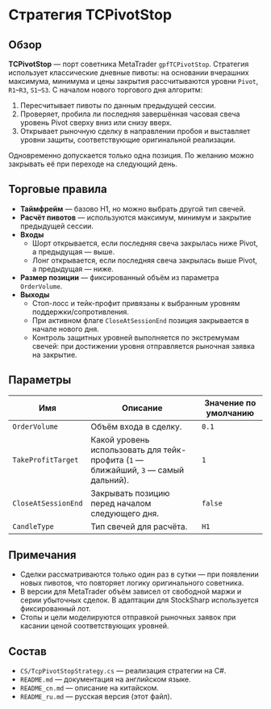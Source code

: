 # Стратегия TCPivotStop

## Обзор

**TCPivotStop** — порт советника MetaTrader `gpfTCPivotStop`. Стратегия использует классические дневные пивоты: на основании
вчерашних максимума, минимума и цены закрытия рассчитываются уровни `Pivot`, `R1`–`R3`, `S1`–`S3`. С началом нового торгового дня
алгоритм:

1. Пересчитывает пивоты по данным предыдущей сессии.
2. Проверяет, пробила ли последняя завершённая часовая свеча уровень Pivot сверху вниз или снизу вверх.
3. Открывает рыночную сделку в направлении пробоя и выставляет уровни защиты, соответствующие оригинальной реализации.

Одновременно допускается только одна позиция. По желанию можно закрывать её при переходе на следующий день.

## Торговые правила

- **Таймфрейм** — базово H1, но можно выбрать другой тип свечей.
- **Расчёт пивотов** — используются максимум, минимум и закрытие предыдущей сессии.
- **Входы**
  - Шорт открывается, если последняя свеча закрылась ниже Pivot, а предыдущая — выше.
  - Лонг открывается, если последняя свеча закрылась выше Pivot, а предыдущая — ниже.
- **Размер позиции** — фиксированный объём из параметра `OrderVolume`.
- **Выходы**
  - Стоп-лосс и тейк-профит привязаны к выбранным уровням поддержки/сопротивления.
  - При активном флаге `CloseAtSessionEnd` позиция закрывается в начале нового дня.
  - Контроль защитных уровней выполняется по экстремумам свечей: при достижении уровня отправляется рыночная заявка на закрытие.

## Параметры

| Имя | Описание | Значение по умолчанию |
| --- | -------- | --------------------- |
| `OrderVolume` | Объём входа в сделку. | `0.1` |
| `TakeProfitTarget` | Какой уровень использовать для тейк-профита (`1` — ближайший, `3` — самый дальний). | `1` |
| `CloseAtSessionEnd` | Закрывать позицию перед началом следующего дня. | `false` |
| `CandleType` | Тип свечей для расчёта. | `H1` |

## Примечания

- Сделки рассматриваются только один раз в сутки — при появлении новых пивотов, что повторяет логику оригинального советника.
- В версии для MetaTrader объём зависел от свободной маржи и серии убыточных сделок. В адаптации для StockSharp используется
  фиксированный лот.
- Стопы и цели моделируются отправкой рыночных заявок при касании ценой соответствующих уровней.

## Состав

- `CS/TcpPivotStopStrategy.cs` — реализация стратегии на C#.
- `README.md` — документация на английском языке.
- `README_cn.md` — описание на китайском.
- `README_ru.md` — русская версия (этот файл).
